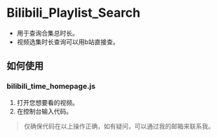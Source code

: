 # Bilibili_Playlist_Search

* 用于查询合集总时长。
* 视频选集时长查询可以用b站直接查。

## 如何使用

### bilibili_time_homepage.js
1. 打开您想要看的视频。
2. 在控制台输入代码。

> 仅确保代码在以上操作正确，如有疑问，可以通过我的邮箱来联系我。